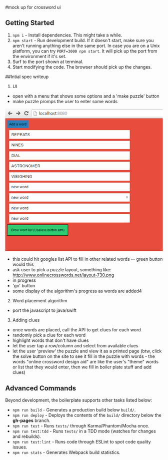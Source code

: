 #mock up for crossword ui

## Getting Started

1. `npm i` - Install dependencies. This might take a while.
2. `npm start` - Run development build. If it doesn't start, make sure you aren't running anything else in the same port. In case you are on a Unix platform, you can try `PORT=3000 npm start`. It will pick up the port from the environment if it's set.
3. Surf to the port shown at terminal.
4. Start modifying the code. The browser should pick up the changes.

##Intial spec writeup
1) UI
- open with a menu that shows some options and a 'make puzzle' button
- make puzzle promps the user to enter some words

![Alt text](/readmestuff/word_query.png?raw=true "word prompt mockup")

- this could hit googles list API to fill in other related words
--  green button would this 
- ask user to pick a puzzle layout, something like: http://www.onlinecrosswords.net/layout-730.png
-   in progress
- 'go' button
- some display of the algorithm's progress as words are added4

2) Word placement algorithm
- port the javascript to java/swift

3) Adding clues
- once words are placed, call the API to get clues for each word
- randomly pick a clue for each word
- highlight words that don't have clues
- let the user tap a row/column and select from available clues
- let the user 'preview' the puzzle and view it as a printed page
(btw, click the solve button on the site to see it fill in the puzzle with words - the words "online crossword design aid" are like the user's "theme" words or list that they would enter, then we fill in boiler plate stuff and add clues)



## Advanced Commands

Beyond development, the boilerplate supports other tasks listed below:

* `npm run build` - Generates a production build below `build/`.
* `npm run deploy` - Deploys the contents of the `build/` directory below the **gh-pages** branch.
* `npm run test` - Runs `tests/` through Karma/Phantom/Mocha once.
* `npm run test:tdd` - Runs `tests/` in a TDD mode (watches for changes and rebuilds).
* `npm run test:lint` - Runs code through ESLint to spot code quality issues.
* `npm run stats` - Generates Webpack build statistics.
